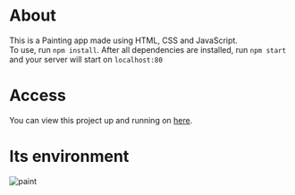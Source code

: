 # About
This is a Painting app made using HTML, CSS and JavaScript.  
To use, run `npm install`. After all dependencies are installed, run `npm start` and your server will start on `localhost:80`      
# Access
You can view this project up and running on [here](https://everyonecanpaint.herokuapp.com/).
# Its environment  
![paint](https://user-images.githubusercontent.com/46236263/179763746-293bf26b-3795-475c-a17c-4a58037645f4.png)
